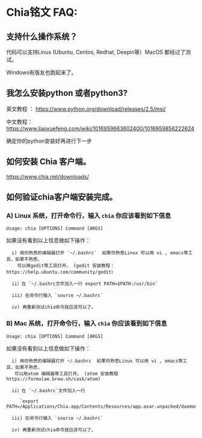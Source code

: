 # Chia铭文 FAQ:

## 支持什么操作系统？

代码可以支持Linux (Ubuntu, Centos, Redhat, Deepin等）MacOS 都经过了测试。

Windows有版友也跑起来了。


## 我怎么安装python  或者python3?

英文教程 ： https://www.python.org/download/releases/2.5/msi/

中文教程： https://www.liaoxuefeng.com/wiki/1016959663602400/1016959856222624

确定你的python安装好再进行下一步

## 如何安装 Chia 客户端。
https://www.chia.net/downloads/ 


## 如何验证chia客户端安装完成。

### A) Linux 系统，打开命令行，输入 `chia` 你应该看到如下信息
   `Usage: chia [OPTIONS] Command [ARGS]`
   
如果没有看到以上信息做如下操作：
   
      i) 用你熟悉的编辑器打开 `~/.bashrc`  如果你熟悉Linux 可以用 vi , emacs等工具，如果不熟悉，
        可以用gedit等工具打开。 (gedit 安装教程：https://help.ubuntu.com/community/gedit）
      
      ii）在 `~/.bashrc文件加入一行 export PATH=$PATH:/usr/bin`
      
      iii) 在命令行输入 `source ~/.bashrc`
      
      iv) 再重新测试chia命令就应该可以了。
      

### B) Mac 系统，打开命令行，输入 `chia` 你应该看到如下信息
   `Usage: chia [OPTIONS] Command [ARGS]`
   
如果没有看到以上信息做如下操作：
      
      i) 用你熟悉的编辑器打开 ~/.bashrc  如果你熟悉Linux 可以用 vi , emacs等工具，如果不熟悉，
       可以用atom 编辑器等工具打开。 (atom 安装教程 https://formulae.brew.sh/cask/atom) 
      
      ii）在 `~/.bashrc`文件加入一行 
      
         `export PATH=/Applications/Chia.app/Contents/Resources/app.asar.unpacked/daemon`
         
      iii) 在命令行输入 `source ~/.bashrc`
      
      iv) 再重新测试chia命令就应该可以了。



                 	

